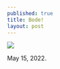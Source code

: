 ```yaml
---
published: true
title: Bode! 
layout: post
---
```



![]({{site.baseurl}}/images/IMG_2770-2.jpg)

May 15, 2022.
